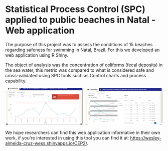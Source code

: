 # Statistical Process Control (SPC) applied to public beaches in Natal - Web application

The purpose of this project was to assess the conditions of 15 beaches regarding safeness for swimming in Natal, Brazil. For this we developed an web application using R Shiny.

The object of analysis was the concentration of coliforms (fecal deposits) in the sea water, this metric was compared to what is considered safe and cross-validated using SPC tools such as Control charts and process capability.

<p float="left">
  <img src="https://github.com/wesleyacruzzz/statistical_control_process_application/blob/main/Images/img1.png" width="250" />
  <img src="https://github.com/wesleyacruzzz/statistical_control_process_application/blob/main/Images/img2.png" width="250" /> 
</p>

We hope researchers can find this web application informative in their own work, if you're interested in using this tool you can find it at: https://wesley-almeida-cruz-wess.shinyapps.io/CEP2/.
